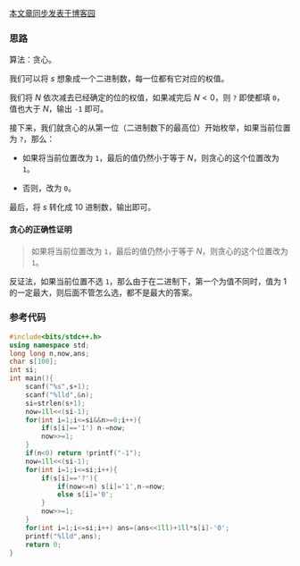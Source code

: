 [本文章同步发表于博客园](https://www.cnblogs.com/fengxiaoyi/p/17407040.html)

### 思路

算法：贪心。

我们可以将 $s$ 想象成一个二进制数，每一位都有它对应的权值。

我们将 $N$ 依次减去已经确定的位的权值，如果减完后 $N\lt0$，则 `?` 即使都填 `0`，值也大于 $N$，输出 `-1` 即可。

接下来，我们就贪心的从第一位（二进制数下的最高位）开始枚举，如果当前位置为 `?`，那么：

- 如果将当前位置改为 `1`，最后的值仍然小于等于 $N$，则贪心的这个位置改为 `1`。

- 否则，改为 `0`。

最后，将 $s$ 转化成 $10$ 进制数，输出即可。

#### 贪心的正确性证明

> 如果将当前位置改为 `1`，最后的值仍然小于等于 $N$，则贪心的这个位置改为 `1`。

反证法，如果当前位置不选 `1`，那么由于在二进制下，第一个为值不同时，值为 $1$ 的一定最大，则后面不管怎么选，都不是最大的答案。

### 参考代码

```cpp
#include<bits/stdc++.h>
using namespace std;
long long n,now,ans;
char s[100];
int si; 
int main(){
	scanf("%s",s+1);
	scanf("%lld",&n);
	si=strlen(s+1);
	now=1ll<<(si-1);
	for(int i=1;i<=si&&n>=0;i++){
		if(s[i]=='1') n-=now;
		now>>=1;
	}
	if(n<0) return !printf("-1");
	now=1ll<<(si-1);
	for(int i=1;i<=si;i++){
		if(s[i]=='?'){
			if(now<=n) s[i]='1',n-=now;
			else s[i]='0';
		}
		now>>=1;
	}
	for(int i=1;i<=si;i++) ans=(ans<<1ll)+1ll*s[i]-'0';
	printf("%lld",ans);
	return 0;
}
```
